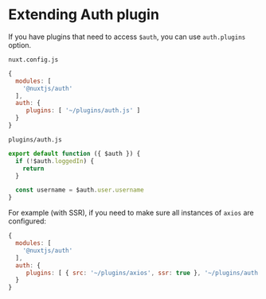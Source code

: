 # Extending Auth plugin

If you have plugins that need to access `$auth`, you can use `auth.plugins` option.

`nuxt.config.js`

```js
{
  modules: [
    '@nuxtjs/auth'
  ],
  auth: {
     plugins: [ '~/plugins/auth.js' ]
  }
}
```

`plugins/auth.js`

```js
export default function ({ $auth }) {
  if (!$auth.loggedIn) {
    return
  }

  const username = $auth.user.username
}
```

For example (with SSR), if you need to make sure all instances of `axios` are configured:

```js
{
  modules: [
    '@nuxtjs/auth'
  ],
  auth: {
     plugins: [ { src: '~/plugins/axios', ssr: true }, '~/plugins/auth.js' ]
  }
}
```
